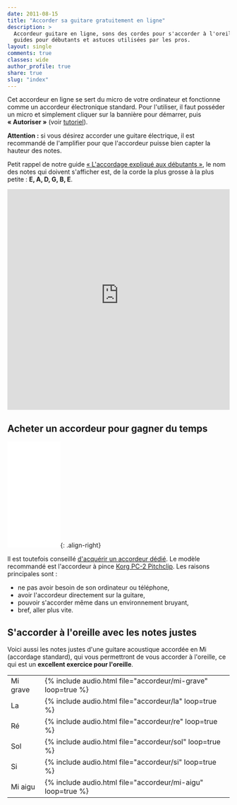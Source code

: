 ```yaml
---
date: 2011-08-15
title: "Accorder sa guitare gratuitement en ligne"
description: >
  Accordeur guitare en ligne, sons des cordes pour s'accorder à l'oreille, 
  guides pour débutants et astuces utilisées par les pros.
layout: single
comments: true
classes: wide
author_profile: true
share: true
slug: "index"
---
```


Cet accordeur en ligne se sert du micro de votre ordinateur et fonctionne comme 
un accordeur électronique standard. Pour l'utiliser, il faut posséder un micro 
et simplement cliquer sur la bannière pour démarrer, puis **« Autoriser »** 
(voir <a href="https://www.youtube.com/watch?v=A5nOllO84XA"
target="_blank">tutoriel</a>).

**Attention :** si vous désirez accorder une guitare électrique, il est 
recommandé de l'amplifier pour que l'accordeur puisse bien capter la hauteur 
des notes.

Petit rappel de notre guide [« L'accordage expliqué aux 
débutants »][debutants], le nom des notes qui doivent s'afficher est, de la 
corde la plus grosse à la plus petite : **E, A, D, G, B, E**.

<iframe allow="microphone" style="height: 500px; width: 100%; border: 0;" src="https://accordeur.accordersaguitare.com/"></iframe>

<script async src="//pagead2.googlesyndication.com/pagead/js/adsbygoogle.js"></script>
<!-- asg-accordeur -->
<ins class="adsbygoogle"
     style="display:block; border:0"
     data-ad-client="ca-pub-2493011358476103"
     data-ad-slot="6081268093"
     data-ad-format="auto"
     data-full-width-responsive="true"></ins>
<script>
(adsbygoogle = window.adsbygoogle || []).push({});
</script>

## Acheter un accordeur pour gagner du temps

<iframe style="width:120px;height:240px;" marginwidth="0" marginheight="0" scrolling="no" frameborder="0" src="//ws-eu.amazon-adsystem.com/widgets/q?ServiceVersion=20070822&OneJS=1&Operation=GetAdHtml&MarketPlace=FR&source=ac&ref=qf_sp_asin_til&ad_type=product_link&tracking_id=sdm0b-21&marketplace=amazon&region=FR&placement=B07DZRSV54&asins=B07DZRSV54&linkId=1665b427db5e477a5a4988b4a81bb176&show_border=true&link_opens_in_new_window=true"></iframe>{: .align-right}

Il est toutefois conseillé [d'acquérir un accordeur 
dédié][acheter-un-accordeur]. Le modèle recommandé est l'accordeur à pince 
[Korg PC-2 Pitchclip][korg-pc2]. Les raisons principales sont :

- ne pas avoir besoin de son ordinateur ou téléphone,
- avoir l'accordeur directement sur la guitare,
- pouvoir s'accorder même dans un environnement bruyant,
- bref, aller plus vite.

## S'accorder à l'oreille avec les notes justes

Voici aussi les notes justes d'une guitare acoustique accordée en Mi (accordage 
standard), qui vous permettront de vous accorder à l'oreille, ce qui est un 
**excellent exercice pour l'oreille**.

<table>
  <tr>
    <td>Mi grave</td>
    <td>{% include audio.html file="accordeur/mi-grave" loop=true %}</td>
  </tr>
  <tr>
    <td>La</td>
    <td>{% include audio.html file="accordeur/la" loop=true %}</td>
  </tr>
  <tr>
    <td>Ré</td>
    <td>{% include audio.html file="accordeur/re" loop=true %}</td>
  </tr>
  <tr>
    <td>Sol</td>
    <td>{% include audio.html file="accordeur/sol" loop=true %}</td>
  </tr>
  <tr>
    <td>Si</td>
    <td>{% include audio.html file="accordeur/si" loop=true %}</td>
  </tr>
  <tr>
    <td>Mi aigu</td>
    <td>{% include audio.html file="accordeur/mi-aigu" loop=true %}</td>
  </tr>
</table>

[debutants]:/l-accordage-explique-aux-debutants/
[acheter-un-accordeur]:/acheter-un-accordeur/
[korg-pc2]:http://bit.ly/korg-pc2
